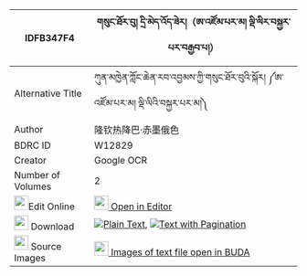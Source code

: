 |IDFB347F4|གསུང་ཐོར་བུ། དྲི་མེད་འོད་ཟེར།（ཨ་འཛོམ་པར་མ། ལྡི་ལིར་བསྐྱར་པར་བརྒྱབ་པ།） 
| --- | --- 
|Alternative Title |ཀུན་མཁྱེན་ཀློང་ཆེན་རབ་འབྱམས་ཀྱི་གསུང་ཐོར་བུའི་སྐོར། ༼ཨ་འཛོམ་པར་མ། ལྡི་ལིའི་བསྐྱར་པར་མ།༽
|Author| 隆钦热降巴·赤墨俄色
|BDRC ID | W12829
|Creator | Google OCR
|Number of Volumes| 2
|<img width="25" src="https://img.icons8.com/color/25/000000/edit-property.png">Edit Online| [<img width="25" src="https://avatars.githubusercontent.com/u/45091458?s=200&v=4"> Open in Editor](http://editor.openpecha.org/IDFB347F4)
|<img width="25" src="https://img.icons8.com/fluent/48/000000/download-2.png"/>  Download | [![](https://img.icons8.com/color/20/000000/txt.png)Plain Text](https://github.com/Openpecha/IDFB347F4/releases/download/v1/sung_torbu_drime_ozer_a_dzompa_plain_IDFB347F4.zip), [![](https://img.icons8.com/color/20/000000/txt.png)Text with Pagination](https://github.com/Openpecha/IDFB347F4/releases/download/v1/sung_torbu_drime_ozer_a_dzompa_pages_IDFB347F4.zip)
|<img width="25" src="https://img.icons8.com/plasticine/100/000000/pictures-folder.png"/>  Source Images | [<img width="25" src="https://library.bdrc.io/icons/BUDA-small.svg"> Images of text file open in BUDA](https://library.bdrc.io/show/bdr:W12829)